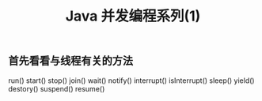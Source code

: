 ﻿---
title: Java 并发编程系列(1)
tags: Java
---
## 首先看看与线程有关的方法
run()
start()
stop()
join()
wait()
notify()
interrupt()
isInterrupt()
sleep()
yield()
destory()
suspend()
resume()
